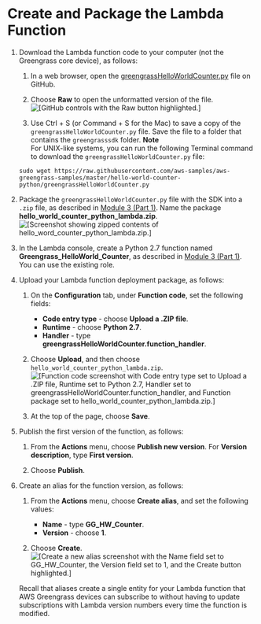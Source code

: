 # Create and Package the Lambda Function<a name="package"></a>

1. Download the Lambda function code to your computer \(not the Greengrass core device\), as follows:

   1. In a web browser, open the [greengrassHelloWorldCounter\.py](https://github.com/aws-samples/aws-greengrass-samples/blob/master/hello-world-counter-python/greengrassHelloWorldCounter.py) file on GitHub\.

   1. Choose **Raw** to open the unformatted version of the file\.  
![\[GitHub controls with the Raw button highlighted.\]](http://docs.aws.amazon.com/greengrass/latest/developerguide/images/gg-get-started-045.1.png)

   1. Use Ctrl \+ S \(or Command \+ S for the Mac\) to save a copy of the `greengrassHelloWorldCounter.py` file\. Save the file to a folder that contains the `greengrasssdk` folder\.
**Note**  
For UNIX\-like systems, you can run the following Terminal command to download the `greengrassHelloWorldCounter.py` file:  

   ```
   sudo wget https://raw.githubusercontent.com/aws-samples/aws-greengrass-samples/master/hello-world-counter-python/greengrassHelloWorldCounter.py
   ```

1. Package the `greengrassHelloWorldCounter.py` file with the SDK into a `.zip` file, as described in [Module 3 \(Part 1\)](module3-I.md)\. Name the package **hello\_world\_counter\_python\_lambda\.zip**\.  
![\[Screenshot showing zipped contents of hello_word_counter_python_lambda.zip.\]](http://docs.aws.amazon.com/greengrass/latest/developerguide/images/gg-get-started-046.png)

1. In the Lambda console, create a Python 2\.7 function named **Greengrass\_HelloWorld\_Counter**, as described in [Module 3 \(Part 1\)](module3-I.md)\. You can use the existing role\.

1. Upload your Lambda function deployment package, as follows:

   1. On the **Configuration** tab, under **Function code**, set the following fields:
      + **Code entry type** \- choose **Upload a \.ZIP file**\.
      + **Runtime** \- choose **Python 2\.7**\.
      + **Handler** \- type **greengrassHelloWorldCounter\.function\_handler**\.

   1. Choose **Upload**, and then choose `hello_world_counter_python_lambda.zip`\.  
![\[Function code screenshot with Code entry type set to Upload a .ZIP file, Runtime set to Python 2.7, Handler set to greengrassHelloWorldCounter.function_handler, and Function package set to hello_world_counter_python_lambda.zip.\]](http://docs.aws.amazon.com/greengrass/latest/developerguide/images/gg-get-started-047.png)

   1. At the top of the page, choose **Save**\.

1. Publish the first version of the function, as follows:

   1. From the **Actions** menu, choose **Publish new version**\. For **Version description**, type **First version**\.

   1. Choose **Publish**\.

1. Create an alias for the function version, as follows:

   1. From the **Actions** menu, choose **Create alias**, and set the following values:
      + **Name** \- type **GG\_HW\_Counter**\.
      + **Version** \- choose **1**\.

   1. Choose **Create**\.  
![\[Create a new alias screenshot with the Name field set to GG_HW_Counter, the Version field set to 1, and the Create button highlighted.\]](http://docs.aws.amazon.com/greengrass/latest/developerguide/images/gg-get-started-048.png)

   Recall that aliases create a single entity for your Lambda function that AWS Greengrass devices can subscribe to without having to update subscriptions with Lambda version numbers every time the function is modified\.